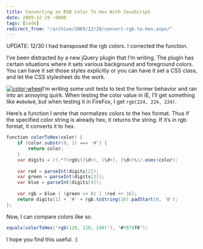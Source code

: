 ```yaml
---
title: Converting an RGB Color To Hex With JavaScript
date: 2009-12-29 -0800
tags: [code]
redirect_from: "/archive/2009/12/28/convert-rgb-to-hex.aspx/"
---
```


UPDATE: 12/30 I had transposed the rgb colors. I corrected the function.

I’ve been distracted by a new jQuery plugin that I’m writing. The plugin
has certain situations where it sets various background and foreground
colors. You can have it set those styles explicitly or you can have it
set a CSS class, and let the CSS stylesheet do the work.

[![color-wheel](https://haacked.com/images/haacked_com/WindowsLiveWriter/ConvertinganRGBColorToHexWithJavaScript_12017/color-wheel_3.jpg "color-wheel")](http://www.sxc.hu/photo/828516 "Color Wheel on sxc.hu by asifthebes")I’m
writing some unit tests to test the former behavior and ran into an
annoying quirk. When testing the color value in IE, I’ll get something
like `#e0e0e0`, but when testing it in FireFox, I get
`rgb(224, 224, 224)`.

Here’s a function I wrote that normalizes colors to the hex format. Thus
if the specified color string is already hex, it returns the string. If
it’s in rgb format, it converts it to hex.

```csharp
function colorToHex(color) {
    if (color.substr(0, 1) === '#') {
        return color;
    }
    var digits = /(.*?)rgb\((\d+), (\d+), (\d+)\)/.exec(color);
    
    var red = parseInt(digits[2]);
    var green = parseInt(digits[3]);
    var blue = parseInt(digits[4]);
    
    var rgb = blue | (green << 8) | (red << 16);
    return digits[1] + '#' + rgb.toString(16).padStart(6, '0');
};
```

Now, I can compare colors like so.

```csharp
equals(colorToHex('rgb(120, 120, 240)'), '#7878f0');
```

I hope you find this useful. :)

